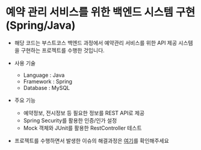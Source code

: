 # 예약 관리 서비스를 위한 백엔드 시스템 구현(Spring/Java)
- 해당 코드는 부스트코스 백엔드 과정에서 예약관리 서비스를 위한 API 제공 시스템을 구현하는 프로젝트를 수행한 것입니다.
- 사용 기술      
    - Language : Java 
    - Framework : Spring
    - Database : MySQL   

- 주요 기능
    - 예약정보, 전시정보 등 필요한 정보를 REST API로 제공
    - Spring Security를 활용한 인증/인가 설정
    - Mock 객체와 JUnit를 활용한 RestController 테스트

- 프로젝트를 수행하면서 발생한 이슈의 해결과정은 [여기](https://github.com/junu0516/reservation/issues)를 확인해주세요
